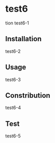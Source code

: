 # test6


tion
test6-1


## Installation
test6-2


## Usage
test6-3


## Constribution
test6-4


## Test
test6-5


